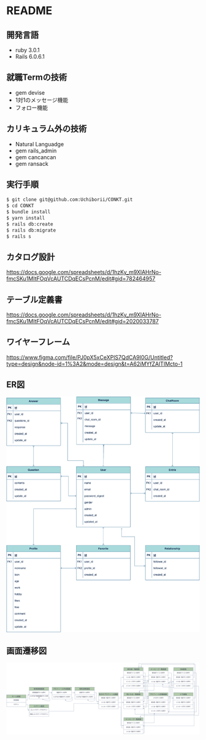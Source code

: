 # README

## 開発言語
* ruby 3.0.1
* Rails 6.0.6.1
## 就職Termの技術
* gem devise
* 1対1のメッセージ機能
* フォロー機能
## カリキュラム外の技術
* Natural Languadge
* gem rails_admin
* gem cancancan
* gem ransack
## 実行手順
```
$ git clone git@github.com:Uchiborii/CONKT.git
$ cd CONKT
$ bundle install
$ yarn install
$ rails db:create
$ rails db:migrate
$ rails s
```
## カタログ設計
https://docs.google.com/spreadsheets/d/1hzKy_m9XlAHrNo-fmcSKu1MItFOqVcAUTCDqECsPcnM/edit#gid=782464957
## テーブル定義書
https://docs.google.com/spreadsheets/d/1hzKy_m9XlAHrNo-fmcSKu1MItFOqVcAUTCDqECsPcnM/edit#gid=2020033787
## ワイヤーフレーム
https://www.figma.com/file/PJ0pX5xCeXPlS7QdCA9I0G/Untitled?type=design&node-id=1%3A2&mode=design&t=A62iMYfZAlTIMcto-1
## ER図
![ER図](images/ER.png)
## 画面遷移図
![画面遷移図](images/screen_transition.png)